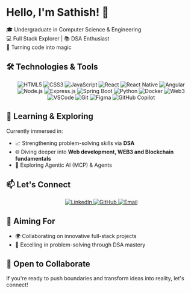 <!-- Header -->
<p align="center">
<!--   <img src="https://tsathish27.github.io/Portifolio_testing2.o-github.io/sathi.jpg" width="200" alt="Sathish's Profile"> -->
</p>

# Hello, I'm Sathish! 👋

🎓 Undergraduate in Computer Science & Engineering  
💻 Full Stack Explorer | 📚 DSA Enthusiast  
🚀 Turning code into magic

## 🛠️ Technologies & Tools

<p align="center">
  <img src="https://img.shields.io/badge/HTML5-%23E34F26.svg?&style=for-the-badge&logo=html5&logoColor=white" alt="HTML5">
  <img src="https://img.shields.io/badge/CSS3-%231572B6.svg?&style=for-the-badge&logo=css3&logoColor=white" alt="CSS3">
  <img src="https://img.shields.io/badge/JavaScript-%23F7DF1E.svg?&style=for-the-badge&logo=javascript&logoColor=black" alt="JavaScript">
  <img src="https://img.shields.io/badge/React-%2361DAFB.svg?&style=for-the-badge&logo=react&logoColor=black" alt="React">
  <img src="https://img.shields.io/badge/React_Native-%2361DAFB.svg?&style=for-the-badge&logo=react&logoColor=black" alt="React Native">
  <img src="https://img.shields.io/badge/Angular-%23DD0031.svg?&style=for-the-badge&logo=angular&logoColor=white" alt="Angular">
  <img src="https://img.shields.io/badge/Node.js-%23339933.svg?&style=for-the-badge&logo=node.js&logoColor=white" alt="Node.js">
  <img src="https://img.shields.io/badge/Express.js-%23000000.svg?&style=for-the-badge&logo=express&logoColor=white" alt="Express.js">
  <img src="https://img.shields.io/badge/Spring_Boot-%236DB33F.svg?&style=for-the-badge&logo=spring-boot&logoColor=white" alt="Spring Boot">
  <img src="https://img.shields.io/badge/Python-%233776AB.svg?&style=for-the-badge&logo=python&logoColor=white" alt="Python">
  <img src="https://img.shields.io/badge/Docker-%230db7ed.svg?&style=for-the-badge&logo=docker&logoColor=white" alt="Docker">
  <img src="https://img.shields.io/badge/Web3-%23010101.svg?&style=for-the-badge&logo=ethereum&logoColor=white" alt="Web3">
  <img src="https://img.shields.io/badge/VSCode-%23007ACC.svg?&style=for-the-badge&logo=visual-studio-code&logoColor=white" alt="VSCode">
  <img src="https://img.shields.io/badge/Git-%23F05032.svg?&style=for-the-badge&logo=git&logoColor=white" alt="Git">
  <img src="https://img.shields.io/badge/Figma-%23F24E1E.svg?&style=for-the-badge&logo=figma&logoColor=white" alt="Figma">
  <img src="https://img.shields.io/badge/GitHub_Copilot-%23000000.svg?&style=for-the-badge&logo=github&logoColor=white" alt="GitHub Copilot">

</p>

## 🌱 Learning & Exploring

Currently immersed in:

- 📈 Strengthening problem-solving skills via **DSA**
- 🌐 Diving deeper into **Web development, WEB3 and Blockchain fundamentals**
- 🤖 Exploring Agentic AI (MCP) &  Agents

 

## 📫 Let's Connect

<p align="center">
  <a href="https://www.linkedin.com/in/yourlinkedin">
    <img src="https://img.shields.io/badge/LinkedIn-%230077B5.svg?&style=for-the-badge&logo=linkedin&logoColor=white" alt="LinkedIn">
  </a>
  <a href="https://github.com/tsathish27">
    <img src="https://img.shields.io/badge/GitHub-%23181717.svg?&style=for-the-badge&logo=github&logoColor=white" alt="GitHub">
  </a>
  <a href="mailto:your.email@example.com">
    <img src="https://img.shields.io/badge/Email-%23D14836.svg?&style=for-the-badge&logo=gmail&logoColor=white" alt="Email">
  </a>
</p>

## 🎯 Aiming For

- 🌍 Collaborating on innovative full-stack projects
- 🌟 Excelling in problem-solving through DSA mastery

## 🤝 Open to Collaborate

If you're ready to push boundaries and transform ideas into reality, let's connect!

 

 
